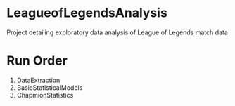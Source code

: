 # LeagueofLegendsAnalysis
Project detailing exploratory data analysis of League of Legends match data

# Run Order
1. DataExtraction
2. BasicStatisticalModels
3. ChapmionStatistics
